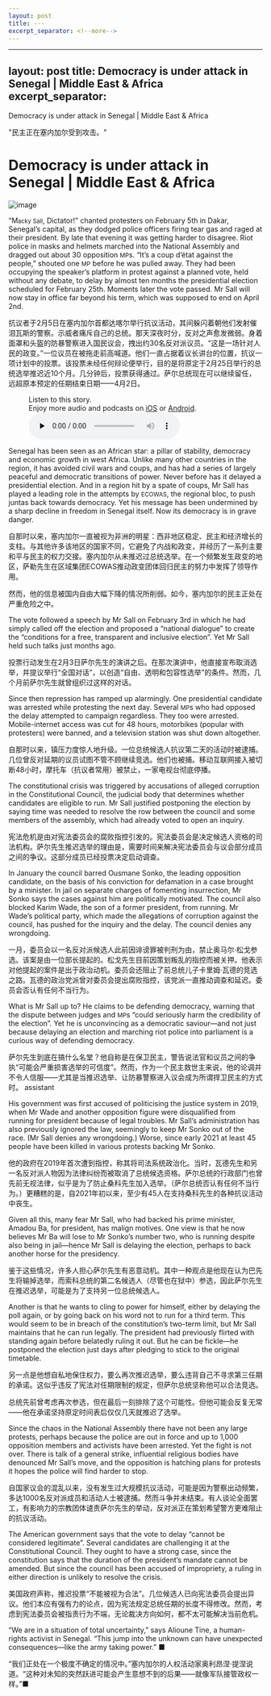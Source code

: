 ```yaml
---
layout: post
title: ---
excerpt_separator: <!--more-->
---
```



<!--more-->

---
layout: post
title: Democracy is under attack in Senegal | Middle East & Africa
excerpt_separator: <!--more-->
---


<!--more-->

Democracy is under attack in Senegal | Middle East & Africa

"民主正在塞内加尔受到攻击。"


# Democracy is under attack in Senegal | Middle East & Africa

![image](https://images.weserv.nl/?url=www.economist.com/img/b/1280/720/90/media-assets/image/20240210_MAP005.jpg)

<div></div><p><span>“M</span><small>acky Sall</small>, Dictator!” chanted protesters on February 5th in Dakar, Senegal’s capital, as they dodged police officers firing tear gas and raged at their president. By late that evening it was getting harder to disagree. Riot police in masks and helmets marched into the National Assembly and dragged out about 30 opposition <small>MP</small>s. “It’s a coup d’état against the people,” shouted one <small>MP</small> before he was pulled away. They had been occupying the speaker’s platform in protest against a planned vote, held without any debate, to delay by almost ten months the presidential election scheduled for February 25th. Moments later the vote passed. Mr Sall will now stay in office far beyond his term, which was supposed to end on April 2nd. </p>

抗议者于2月5日在塞内加尔首都达喀尔举行抗议活动，其间躲闪着朝他们发射催泪瓦斯的警察。示威者痛斥自己的总统。那天深夜时分，反对之声愈发微弱。身着面罩和头盔的防暴警察进入国民议会，拽出约30名反对派议员。“这是一场针对人民的政变。”一位议员在被拖走前高喊道。他们一直占据着议长讲台的位置，抗议一项计划中的投票。该投票未经任何辩论便举行，目的是将原定于2月25日举行的总统选举推迟近10个月。几分钟后，投票获得通过。萨尔总统现在可以继续留任，远超原本预定的任期结束日期——4月2日。


<div><figure><div><figcaption>Listen to this story.</figcaption> <span>Enjoy more audio and podcasts on<!-- --> <a href="https://www.economist.comhttps://economist-app.onelink.me/d2eC/bed1b25" id="audio-ios-cta" rel="noreferrer" target="_blank">iOS</a> <!-- -->or<!-- --> <a href="https://www.economist.comhttps://economist-app.onelink.me/d2eC/7f3c199" id="audio-android-cta" rel="noreferrer" target="_blank">Android</a>.</span></div><audio controls="" id="audio-player" preload="none" src="https://www.economist.com/media-assets/audio/042%20Middle%20East%20and%20Africa%20-%20West%20Africa-f5f3827c8a9d8667c0478dcea599c9f0.mp3" title="Democracy is under attack in Senegal"><p>Your browser does not support the &lt;audio&gt; element.</p></audio><div><div></div></div></figure></div><p>Senegal has been seen as an African star: a pillar of stability, democracy and economic growth in west Africa. Unlike many other countries in the region, it has avoided civil wars and coups, and has had a series of largely peaceful and democratic transitions of power. Never before has it delayed a presidential election. And in a region hit by a spate of coups, Mr Sall has played a leading role in the attempts by <small>ECOWAS</small>, the regional bloc, to push juntas back towards democracy. Yet his message has been undermined by a sharp decline in freedom in Senegal itself. Now its democracy is in grave danger.</p>

自那时以来，塞内加尔一直被视为非洲的明星：西非地区稳定、民主和经济增长的支柱。与其他许多该地区的国家不同，它避免了内战和政变，并经历了一系列主要和平与民主的权力交接。塞内加尔从未推迟过总统选举。在一个频繁发生政变的地区，萨勒先生在区域集团ECOWAS推动政变团体回归民主的努力中发挥了领导作用。

然而，他的信息被国内自由大幅下降的情况所削弱。如今，塞内加尔的民主正处在严重危险之中。


<div><div><div id="econ-1"></div></div></div><p>The vote followed a speech by Mr Sall on February 3rd in which he had simply called off the election and proposed a “national dialogue” to create the “conditions for a free, transparent and inclusive election”. Yet Mr Sall held such talks just months ago. </p>

投票行动发生在2月3日萨尔先生的演讲之后。在那次演讲中，他直接宣布取消选举，并提议举行“全国对话”，以创造“自由、透明和包容性选举”的条件。然而，几个月前萨尔先生就曾组织过这样的对话。


<p>Since then repression has ramped up alarmingly. One presidential candidate was arrested while protesting the next day. Several <small>MP</small>s who had opposed the delay attempted to campaign regardless. They too were arrested. Mobile-internet access was cut for 48 hours, motorbikes (popular with protesters) were banned, and a television station was shut down altogether. </p>

自那时以来，镇压力度惊人地升级。一位总统候选人抗议第二天的活动时被逮捕。几位曾反对延期的议员试图不管不顾继续竞选。他们也被捕。移动互联网接入被切断48小时，摩托车（抗议者常用）被禁止，一家电视台彻底停播。


<p>The constitutional crisis was triggered by accusations of alleged corruption in the Constitutional Council, the judicial body that determines whether candidates are eligible to run. Mr Sall justified postponing the election by saying time was needed to resolve the row between the council and some members of the assembly, which had already voted to open an inquiry. </p>

宪法危机是由对宪法委员会的腐败指控引发的。宪法委员会是决定候选人资格的司法机构。萨尔先生推迟选举的理由是，需要时间来解决宪法委员会与议会部分成员之间的争议。这部分成员已经投票决定启动调查。


<p>In January the council barred Ousmane Sonko, the leading opposition candidate, on the basis of his conviction for defamation in a case brought by a minister. In jail on separate charges of fomenting insurrection, Mr Sonko says the cases against him are politically motivated. The council also blocked Karim Wade, the son of a former president, from running. Mr Wade’s political party, which made the allegations of corruption against the council, has pushed for the inquiry and the delay. The council denies any wrongdoing. </p>

一月，委员会以一名反对派候选人此前因诽谤罪被判刑为由，禁止奥马尔·松戈参选。该案是由一位部长提起的。松戈先生目前因策划叛乱的指控而被关押。他表示对他提起的案件是出于政治动机。委员会还阻止了前总统儿子卡里姆·瓦德的竞选之路。瓦德的政治党派曾对委员会提出腐败指控，该党派一直推动调查和延迟。委员会否认有任何不当行为。


<p>What is Mr Sall up to? He claims to be defending democracy, warning that the dispute between judges and <small>MP</small>s “could seriously harm the credibility of the election”. Yet he is unconvincing as a democratic saviour—and not just because delaying an election and marching riot police into parliament is a curious way of defending democracy. </p>

萨尔先生到底在搞什么名堂？他自称是在保卫民主，警告说法官和议员之间的争执“可能会严重损害选举的可信度”。然而，作为一个民主救世主来说，他的论调并不令人信服——尤其是当推迟选举、让防暴警察进入议会成为所谓捍卫民主的方式时。
assistant


<div><div><div id="econ-2"></div></div></div><p>His government was first accused of politicising the justice system in 2019, when Mr Wade and another opposition figure were disqualified from running for president because of legal troubles. Mr Sall’s administration has also previously ignored the law, seemingly to keep Mr Sonko out of the race. (Mr Sall denies any wrongdoing.) Worse, since early 2021 at least 45 people have been killed in various protests backing Mr Sonko. </p>

他的政府在2019年首次遭到指控，称其将司法系统政治化。当时，瓦德先生和另一名反对派人物因为法律纠纷而被取消了总统候选资格。萨尔总统的行政部门也曾先前无视法律，似乎是为了防止桑科先生加入选举。（萨尔总统否认有任何不当行为。）更糟糕的是，自2021年初以来，至少有45人在支持桑科先生的各种抗议活动中丧生。


<p>Given all this, many fear Mr Sall, who had backed his prime minister, Amadou Ba, for president, has malign motives. One view is that he now believes Mr Ba will lose to Mr Sonko’s number two, who is running despite also being in jail—hence Mr Sall is delaying the election, perhaps to back another horse for the presidency.</p>

鉴于这些情况，许多人担心萨尔先生有恶意动机。其中一种观点是他现在认为巴先生将输掉选举，而索科总统的第二名候选人（尽管也在狱中）参选，因此萨尔先生在推迟选举，可能是为了支持另一位总统候选人。


<p>Another is that he wants to cling to power for himself, either by delaying the poll again, or by going back on his word not to run for a third term. This would seem to be in breach of the constitution’s two-term limit, but Mr Sall maintains that he can run legally. The president had previously flirted with standing again before belatedly ruling it out. But he can be fickle—he postponed the election just days after pledging to stick to the original timetable.</p>

另一点是他想自私地保住权力，要么再次推迟选举，要么违背自己不寻求第三任期的承诺。这似乎违反了宪法对任期限制的规定，但萨尔总统坚称他可以合法竞选。

总统先前曾考虑再次参选，但在最后一刻排除了这个可能性。但他可能会反复无常——他在承诺坚持原定时间表后仅仅几天就推迟了选举。


<p>Since the chaos in the National Assembly there have not been any large protests, perhaps because the police are out in force and up to 1,000 opposition members and activists have been arrested. Yet the fight is not over. There is talk of a general strike, influential religious bodies have denounced Mr Sall’s move, and the opposition is hatching plans for protests it hopes the police will find harder to stop. </p>

自国家议会的混乱以来，没有发生过大规模抗议活动，可能是因为警察出动频繁，多达1000名反对派成员和活动人士被逮捕。然而斗争并未结束。有人谈论全面罢工，有影响力的宗教团体谴责萨尔先生的举动，反对派正在策划希望警方更难阻止的抗议活动。


<p>The American government says that the vote to delay “cannot be considered legitimate”. Several candidates are challenging it at the Constitutional Council. They ought to have a strong case, since the constitution says that the duration of the president’s mandate cannot be amended. But since the council has been accused of impropriety, a ruling in either direction is unlikely to resolve the crisis. </p>

美国政府声称，推迟投票“不能被视为合法”。几位候选人已向宪法委员会提出异议。他们本应有强有力的论点，因为宪法规定总统任期的长度不得修改。然而，考虑到宪法委员会被指责行为不端，无论裁决方向如何，都不太可能解决当前危机。


<p>“We are in a situation of total uncertainty,” says Alioune Tine, a human-rights activist in Senegal. “This jump into the unknown can have unexpected consequences—like the army taking power.” <span>■</span></p>

“我们正处在一个极度不确定的情况中。”塞内加尔的人权活动家奥利昂涅·提涅说道。“这种对未知的突然跃进可能会产生意想不到的后果——就像军队接管政权一样。”■

